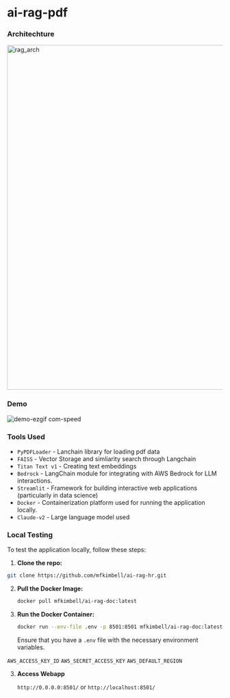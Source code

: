 # ai-rag-pdf

### Architechture
<img width="805" alt="rag_arch" src="https://github.com/user-attachments/assets/29c9b5a1-cdb1-4007-874b-447f282145f9">

### Demo

![demo-ezgif com-speed](https://github.com/user-attachments/assets/da96d8f1-0f08-40f1-9b09-fe73a8690cb2)

### Tools Used

* `PyPDFLoader` - Lanchain library for loading pdf data
* `FAISS` - Vector Storage and simliarity search through Langchain
* `Titan Text v1` - Creating text embeddings
* `Bedrock` - LangChain module for integrating with AWS Bedrock for LLM interactions.
* `Streamlit` - Framework for building interactive web applications (particularly in data science)
* `Docker` - Containerization platform used for running the application locally.
* `Claude-v2` - Large language model used

### Local Testing

To test the application locally, follow these steps:

1. **Clone the repo:**
   
```bash
git clone https://github.com/mfkimbell/ai-rag-hr.git
```

2. **Pull the Docker Image:**

    ```bash
    docker pull mfkimbell/ai-rag-doc:latest
    ```

2. **Run the Docker Container:**

    ```bash
    docker run --env-file .env -p 8501:8501 mfkimbell/ai-rag-doc:latest
    ```

    Ensure that you have a `.env` file with the necessary environment variables.

`AWS_ACCESS_KEY_ID`
`AWS_SECRET_ACCESS_KEY`
`AWS_DEFAULT_REGION`

3. **Access Webapp**

   ```http://0.0.0.0:8501/```
   or
   ```http://localhost:8501/```


